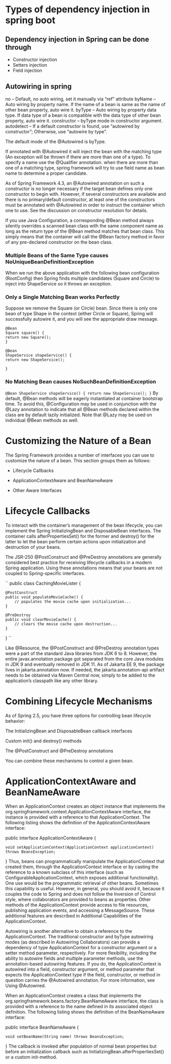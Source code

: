 # Types of dependency injection in spring boot

## Dependency injection in Spring can be done through

- Constructor injection
- Setters injection
- Field injection

##  Autowiring in spring
no – Default, no auto wiring, set it manually via “ref” attribute
byName – Auto wiring by property name. If the name of a bean is same as the name of other bean property, auto wire it.
byType – Auto wiring by property data type. If data type of a bean is compatible with the data type of other bean property, auto wire it.
constructor – byType mode in constructor argument.
autodetect – If a default constructor is found, use “autowired by constructor”; Otherwise, use “autowire by type”.


The default mode of the @Autowired is byType.

If annotated with @Autowired it will inject the bean with the matching type (An exception will be thrown if there are more than one of a type). 
To specify a name use the @Qualifier annotation. when there are more than one of a matching type, 
spring framework will try to use field name as bean name to determine a proper candidate.

As of Spring Framework 4.3, an @Autowired annotation on such a constructor is no longer necessary if the target bean defines only one constructor to begin with. 
However, if several constructors are available and there is no primary/default constructor, at least one of the constructors must be annotated with 
@Autowired in order to instruct the container which one to use. See the discussion on constructor resolution for details.


If you use Java Configuration, a corresponding @Bean method always silently overrides 
a scanned bean class with the same component name as long as the return type of the @Bean method matches that bean class.
This simply means that the container will call the @Bean factory method in favor of any pre-declared constructor on the bean class.

### Multiple Beans of the Same Type causes NoUniqueBeanDefinitionException
When we run the above application with the following bean configuration (RootConfig) then Spring finds multiple candidates 
(Square and Circle) to inject into ShapeService so it throws an exception.

### Only a Single Matching Bean works Perfectly
Suppose we remove the Square (or Circle) bean. Since there is only one bean of type Shape in the context (either Circle or Square),
Spring will successfully autowire it, and you will see the appropriate draw message.
``` 
@Bean
Square square() {
return new Square();
}

@Bean
ShapeService shapeService() {
return new ShapeService();

}
```

### No Matching Bean causes NoSuchBeanDefinitionException
``
@Bean
ShapeService shapeService() {
return new ShapeService();
}
``
By default, @Bean methods will be eagerly instantiated at container bootstrap time.
To avoid this, @Configuration may be used in conjunction with the @Lazy annotation to indicate that all @Bean methods declared within the class are by default lazily initialized.
Note that @Lazy may be used on individual @Bean methods as well.

# Customizing the Nature of a Bean
The Spring Framework provides a number of interfaces you can use to customize the nature of a bean. This section groups them as follows:

- Lifecycle Callbacks

- ApplicationContextAware and BeanNameAware

- Other Aware Interfaces

# Lifecycle Callbacks
To interact with the container’s management of the bean lifecycle, you can implement the Spring InitializingBean and DisposableBean interfaces.
The container calls afterPropertiesSet() for the former and destroy() for the latter to let the bean perform certain actions upon initialization and destruction of your beans.

The JSR-250 @PostConstruct and @PreDestroy annotations are generally considered best practice for receiving lifecycle callbacks in a modern Spring application. Using these annotations means that your beans are not coupled to Spring-specific interfaces. 

``
public class CachingMovieLister {

	@PostConstruct
	public void populateMovieCache() {
		// populates the movie cache upon initialization...
	}

	@PreDestroy
	public void clearMovieCache() {
		// clears the movie cache upon destruction...
	}
}
``

Like @Resource, the @PostConstruct and @PreDestroy annotation types were a part of the standard Java libraries from JDK 6 to 8. 
However, the entire javax.annotation package got separated from the core Java modules in JDK 9 and eventually removed in JDK 11. 
As of Jakarta EE 9, the package lives in jakarta.annotation now. If needed, the jakarta.annotation-api artifact needs to be obtained via Maven Central now, 
simply to be added to the application’s classpath like any other library.


# Combining Lifecycle Mechanisms
As of Spring 2.5, you have three options for controlling bean lifecycle behavior:

The InitializingBean and DisposableBean callback interfaces

Custom init() and destroy() methods

The @PostConstruct and @PreDestroy annotations

You can combine these mechanisms to control a given bean.

# ApplicationContextAware and BeanNameAware

When an ApplicationContext creates an object instance that implements the org.springframework.context.ApplicationContextAware interface, the instance is provided with a reference to that ApplicationContext. The following listing shows the definition of the ApplicationContextAware interface:

public interface ApplicationContextAware {

	void setApplicationContext(ApplicationContext applicationContext) throws BeansException;
}
Thus, beans can programmatically manipulate the ApplicationContext that created them, through the ApplicationContext interface or by casting the reference to a known subclass of this interface (such as ConfigurableApplicationContext, which exposes additional functionality). One use would be the programmatic retrieval of other beans. Sometimes this capability is useful. However, in general, you should avoid it, because it couples the code to Spring and does not follow the Inversion of Control style, where collaborators are provided to beans as properties. Other methods of the ApplicationContext provide access to file resources, publishing application events, and accessing a MessageSource. These additional features are described in Additional Capabilities of the ApplicationContext.

Autowiring is another alternative to obtain a reference to the ApplicationContext. The traditional constructor and byType autowiring modes (as described in Autowiring Collaborators) can provide a dependency of type ApplicationContext for a constructor argument or a setter method parameter, respectively. For more flexibility, including the ability to autowire fields and multiple parameter methods, use the annotation-based autowiring features. If you do, the ApplicationContext is autowired into a field, constructor argument, or method parameter that expects the ApplicationContext type if the field, constructor, or method in question carries the @Autowired annotation. For more information, see Using @Autowired.

When an ApplicationContext creates a class that implements the org.springframework.beans.factory.BeanNameAware interface, the class is provided with a reference to the name defined in its associated object definition. The following listing shows the definition of the BeanNameAware interface:

public interface BeanNameAware {

	void setBeanName(String name) throws BeansException;
}
The callback is invoked after population of normal bean properties but before an initialization callback such as InitializingBean.afterPropertiesSet() or a custom init-method.